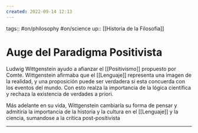 ```yaml
---
created: 2022-09-14 12:13
---
```

tags:: #on/philosophy #on/science 
up:: [[Historia de la Filosofia]]
# Auge del Paradigma Positivista
Ludwig Wittgenstein ayudo a afianzar el [[Positivismo]] propuesto por Comte. Wittgenstein afirmaba que el [[Lenguaje]] representa una imagen de la realidad, y una proposición puede ser verdadera si esta concuerda con los eventos del mundo. Con esto realza la importancia de la lógica científica y rechaza la existencia de verdades a priori.

Más adelante en su vida, Wittgenstein cambiaría su forma de pensar y admitiría la importancia de la historia y la cultura en el [[Lenguaje]] y la ciencia, sumandose a la crítica post-positivista
___
